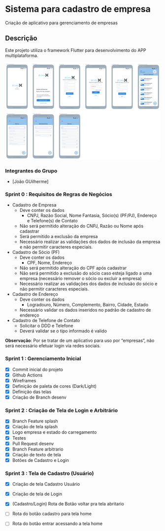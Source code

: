 # Sistema para cadastro de empresa
Criação de aplicativo para gerenciamento de empresas

## Descrição
Este projeto utiliza o framework Flutter para desenvolvimento do APP multiplataforma.

<img src="https://github.com/jmateusps16/SistemaCadEmpresaFlutter/blob/master/SistemaCadEmpresa_jmateusps16.png" width="700">

### Integrantes do Grupo
- [João GUilherme]

### Sprint 0 : Requisitos de Regras de Negócios
- Cadastro de Empresa
  - Deve conter os dados
    - CNPJ, Razão Social, Nome Fantasia, Sócio(s) (PF/PJ), Endereço e Telefone(s) de Contato
  - Não será permitido alteração do CNPJ, Razão ou Nome após cadastrar
  - Será permitido a exclusão da empresa
  - Necessário realizar as validações dos dados de inclusão da empresa e não permitir caracteres especiais.
- Cadastro de Sócio (PF)
  - Deve conter os dados
    - CPF, Nome, Endereço
  - Não será permitido alteração do CPF após cadastrar
  - Não será permitido a exclusão do sócio caso esteja ligado a uma empresa (necessário remover o sócio ou excluir a empresa)
  - Necessário realizar as validações dos dados de inclusão do sócio e não permitir caracteres especiais.
- Cadastro de Endereço
    - Deve conter os dados
      - Logradouro, Número, Complemento, Bairro, Cidade, Estado
    - Necessário validar os dados inseridos no padrão de cadastro de endereço
- Cadastro de Telefone de Contato
  - Solicitar o DDD e Telefone
  - Deverá validar se o tipo informado é valido

**Observação**: Por se tratar de um aplicativo para uso por “empresas”, não será necessário efetuar login via redes sociais.

### Sprint 1 : Gerenciamento Inicial

- [x] Commit inicial do projeto
- [x] Github Actions
- [x] Wireframes
- [x] Definição de paleta de cores (Dark/Light)
- [x] Definição das telas
- [x] Criação de Branch desenv

### Sprint 2 : Criação de Tela de Login e Arbitrário

- [x] Branch Feature splash
- [x] Criação de tela splash
- [x] Logo empresa e estado do carregamento
- [x] Testes
- [x] Pull Request desenv
- [x] Branch Feature arbitrario
- [x] Criação de texto de tela
- [x] Botões de Cadastro e Login

### Sprint 3 : Tela de Cadastro (Usuário)
- [x] Criação de tela Cadastro Usuário
- [x] Criação de tela de Login
- [x] (Cadastro/Login) Rota de Botão voltar pra tela abritario
- [ ] Rota do botão cadastro para tela home
- [ ] Rota do botão entrar acessando a tela home

